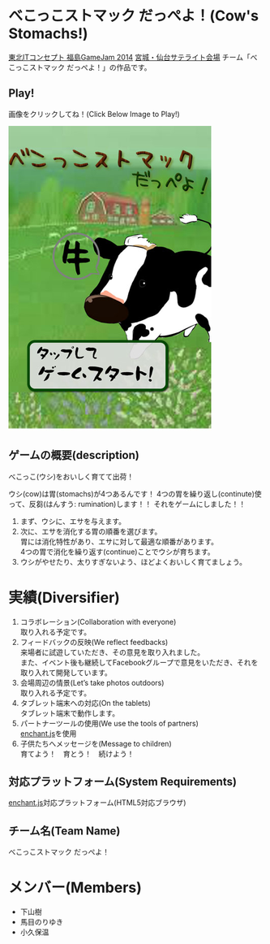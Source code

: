 # べこっこストマック だっぺよ！(Cow's Stomachs!)

[東北ITコンセプト 福島GameJam 2014](http://fgj.igda.jp/) [宮城・仙台サテライト会場](http://kokucheese.com/event/index/197057/) チーム「べこっこストマック だっぺよ！」の作品です。

## Play!

画像をクリックしてね！(Click Below Image to Play!)

[![べこっこストマック だっぺよ！](img/title_small.jpg)](https://akokubo.github.io/cows_stomachs/)


## ゲームの概要(description)

べこっこ(ウシ)をおいしく育てて出荷！

ウシ(cow)は胃(stomachs)が4つあるんです！
4つの胃を繰り返し(continute)使って、反芻(はんすう: rumination)します！！
それをゲームにしました！！

1. まず、ウシに、エサを与えます。
2. 次に、エサを消化する胃の順番を選びます。  
  胃には消化特性があり、エサに対して最適な順番があります。  
  4つの胃で消化を繰り返す(continue)ことでウシが育ちます。
3. ウシがやせたり、太りすぎないよう、ほどよくおいしく育てましょう。

# 実績(Diversifier)

1. コラボレーション(Collaboration with everyone)  
  取り入れる予定です。
2. フィードバックの反映(We reflect feedbacks)  
  来場者に試遊していただき、その意見を取り入れました。  
  また、イベント後も継続してFacebookグループで意見をいただき、それを取り入れて開発しています。
3. 会場周辺の情景(Let’s take photos outdoors)  
  取り入れる予定です。
6. タブレット端末への対応(On the tablets)  
  タブレット端末で動作します。
7. パートナーツールの使用(We use the tools of partners)  
  [enchant.js](http://enchantjs.com)を使用
8. 子供たちへメッセージを(Message to children)  
  育てよう！　育とう！　続けよう！

## 対応プラットフォーム(System Requirements)

[enchant.js](http://enchantjs.com)対応プラットフォーム(HTML5対応ブラウザ)

## チーム名(Team Name)
べこっこストマック だっぺよ！

# メンバー(Members)
* 下山樹
* 馬目のりゆき
* 小久保温